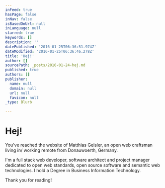 ```yaml
---
inFeed: true
hasPage: false
inNav: false
isBasedOnUrl: null
inLanguage: null
starred: true
keywords: []
description: ''
datePublished: '2016-01-25T06:36:51.974Z'
dateModified: '2016-01-25T06:36:46.278Z'
title: 'Hej!'
author: []
sourcePath: _posts/2016-01-24-hej.md
published: true
authors: []
publisher:
  name: null
  domain: null
  url: null
  favicon: null
_type: Blurb

---
```

# Hej!

You've reached the website of Matthias Geisler, an open web craftsman living in/ working remote from Donauwoerth, Germany.

I'm a full stack web developer, software architect and project manager dedicated to open web standards, open source software and semantic web technologies. I hold a Degree in Business Information Technology.

Thank you for reading!